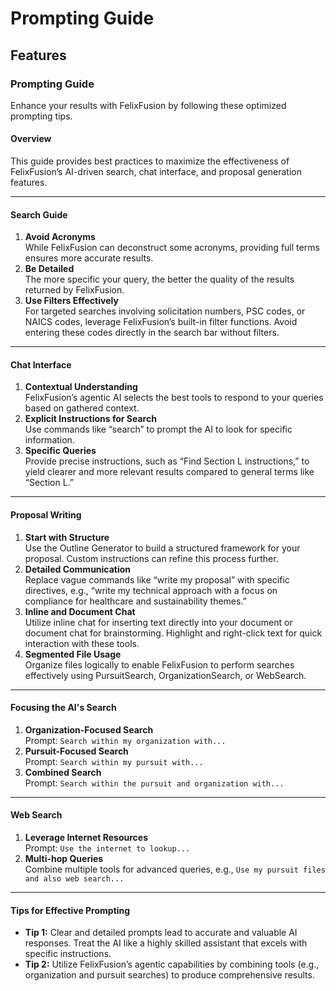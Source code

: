 # Prompting Guide

## Features

### Prompting Guide

Enhance your results with FelixFusion by following these optimized prompting tips.

#### Overview

This guide provides best practices to maximize the effectiveness of FelixFusion’s AI-driven search, chat interface, and proposal generation features.

***

#### Search Guide

1. **Avoid Acronyms**\
   While FelixFusion can deconstruct some acronyms, providing full terms ensures more accurate results.
2. **Be Detailed**\
   The more specific your query, the better the quality of the results returned by FelixFusion.
3. **Use Filters Effectively**\
   For targeted searches involving solicitation numbers, PSC codes, or NAICS codes, leverage FelixFusion’s built-in filter functions. Avoid entering these codes directly in the search bar without filters.

***

#### Chat Interface

1. **Contextual Understanding**\
   FelixFusion’s agentic AI selects the best tools to respond to your queries based on gathered context.
2. **Explicit Instructions for Search**\
   Use commands like “search” to prompt the AI to look for specific information.
3. **Specific Queries**\
   Provide precise instructions, such as “Find Section L instructions,” to yield clearer and more relevant results compared to general terms like “Section L.”

***

#### Proposal Writing

1. **Start with Structure**\
   Use the Outline Generator to build a structured framework for your proposal. Custom instructions can refine this process further.
2. **Detailed Communication**\
   Replace vague commands like “write my proposal” with specific directives, e.g., “write my technical approach with a focus on compliance for healthcare and sustainability themes.”
3. **Inline and Document Chat**\
   Utilize inline chat for inserting text directly into your document or document chat for brainstorming. Highlight and right-click text for quick interaction with these tools.
4. **Segmented File Usage**\
   Organize files logically to enable FelixFusion to perform searches effectively using PursuitSearch, OrganizationSearch, or WebSearch.

***

#### Focusing the AI's Search

1. **Organization-Focused Search**\
   Prompt: `Search within my organization with...`
2. **Pursuit-Focused Search**\
   Prompt: `Search within my pursuit with...`
3. **Combined Search**\
   Prompt: `Search within the pursuit and organization with...`

***

#### Web Search

1. **Leverage Internet Resources**\
   Prompt: `Use the internet to lookup...`
2. **Multi-hop Queries**\
   Combine multiple tools for advanced queries, e.g., `Use my pursuit files and also web search...`

***

#### Tips for Effective Prompting

* **Tip 1:** Clear and detailed prompts lead to accurate and valuable AI responses. Treat the AI like a highly skilled assistant that excels with specific instructions.
* **Tip 2:** Utilize FelixFusion’s agentic capabilities by combining tools (e.g., organization and pursuit searches) to produce comprehensive results.
